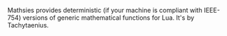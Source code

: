 Mathsies provides deterministic (if your machine is compliant with IEEE-754) versions of generic mathematical functions for Lua.
It's by Tachytaenius.
